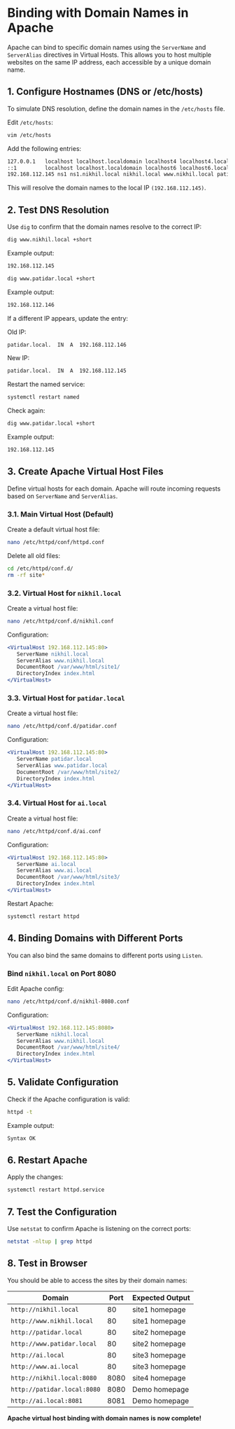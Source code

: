 # Binding with Domain Names in Apache

Apache can bind to specific domain names using the `ServerName` and `ServerAlias` directives in Virtual Hosts. This allows you to host multiple websites on the same IP address, each accessible by a unique domain name.

## 1. Configure Hostnames (DNS or /etc/hosts)
To simulate DNS resolution, define the domain names in the `/etc/hosts` file.

Edit `/etc/hosts`:
```bash
vim /etc/hosts
```
Add the following entries:
```bash
127.0.0.1   localhost localhost.localdomain localhost4 localhost4.localdomain4
::1         localhost localhost.localdomain localhost6 localhost6.localdomain6
192.168.112.145 ns1 ns1.nikhil.local nikhil.local www.nikhil.local patidar.local www.patidar.local ai.local www.ai.local
```
This will resolve the domain names to the local IP `(192.168.112.145)`.

## 2. Test DNS Resolution
Use `dig` to confirm that the domain names resolve to the correct IP:
```bash
dig www.nikhil.local +short
```
Example output:
```bash
192.168.112.145
```
```bash
dig www.patidar.local +short
```
Example output:
```bash
192.168.112.146
```
If a different IP appears, update the entry:

Old IP:
```bash
patidar.local.  IN  A  192.168.112.146
```
New IP:
```bash
patidar.local.  IN  A  192.168.112.145
```
Restart the named service:
```bash
systemctl restart named
```
Check again:
```bash
dig www.patidar.local +short
```
Example output:
```bash
192.168.112.145
```

## 3. Create Apache Virtual Host Files
Define virtual hosts for each domain. Apache will route incoming requests based on `ServerName` and `ServerAlias`.

### 3.1. Main Virtual Host (Default)
Create a default virtual host file:
```bash
nano /etc/httpd/conf/httpd.conf
```
Delete all old files:
```bash
cd /etc/httpd/conf.d/
rm -rf site*
```

### 3.2. Virtual Host for `nikhil.local`
Create a virtual host file:
```bash
nano /etc/httpd/conf.d/nikhil.conf
```
Configuration:
```apache
<VirtualHost 192.168.112.145:80>
   ServerName nikhil.local
   ServerAlias www.nikhil.local
   DocumentRoot /var/www/html/site1/
   DirectoryIndex index.html
</VirtualHost>
```

### 3.3. Virtual Host for `patidar.local`
Create a virtual host file:
```bash
nano /etc/httpd/conf.d/patidar.conf
```
Configuration:
```apache
<VirtualHost 192.168.112.145:80>
   ServerName patidar.local
   ServerAlias www.patidar.local
   DocumentRoot /var/www/html/site2/
   DirectoryIndex index.html
</VirtualHost>
```

### 3.4. Virtual Host for `ai.local`
Create a virtual host file:
```bash
nano /etc/httpd/conf.d/ai.conf
```
Configuration:
```apache
<VirtualHost 192.168.112.145:80>
   ServerName ai.local
   ServerAlias www.ai.local
   DocumentRoot /var/www/html/site3/
   DirectoryIndex index.html
</VirtualHost>
```
Restart Apache:
```bash
systemctl restart httpd
```

## 4. Binding Domains with Different Ports
You can also bind the same domains to different ports using `Listen`.

### Bind `nikhil.local` on Port 8080
Edit Apache config:
```bash
nano /etc/httpd/conf.d/nikhil-8080.conf
```
Configuration:
```apache
<VirtualHost 192.168.112.145:8080>
   ServerName nikhil.local
   ServerAlias www.nikhil.local
   DocumentRoot /var/www/html/site4/
   DirectoryIndex index.html
</VirtualHost>
```

## 5. Validate Configuration
Check if the Apache configuration is valid:
```bash
httpd -t
```
Example output:
```bash
Syntax OK
```

## 6. Restart Apache
Apply the changes:
```bash
systemctl restart httpd.service
```

## 7. Test the Configuration
Use `netstat` to confirm Apache is listening on the correct ports:
```bash
netstat -nltup | grep httpd
```

## 8. Test in Browser
You should be able to access the sites by their domain names:

| Domain | Port | Expected Output |
|--------|------|----------------|
| `http://nikhil.local` | 80 | site1 homepage |
| `http://www.nikhil.local` | 80 | site1 homepage |
| `http://patidar.local` | 80 | site2 homepage |
| `http://www.patidar.local` | 80 | site2 homepage |
| `http://ai.local` | 80 | site3 homepage |
| `http://www.ai.local` | 80 | site3 homepage |
| `http://nikhil.local:8080` | 8080 | site4 homepage |
| `http://patidar.local:8080` | 8080 | Demo homepage |
| `http://ai.local:8081` | 8081 | Demo homepage |

**Apache virtual host binding with domain names is now complete!**

